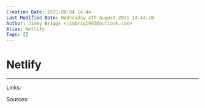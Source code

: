 ```yaml
---
Creation Date: 2021-08-04 14:44
Last Modified Date: Wednesday 4th August 2021 14:44:10
Author: Jimmy Briggs <jimbrig1993@outlook.com>
Alias: Netlify
Tags: []
---
```


# Netlify

***

Links: 

Sources:

